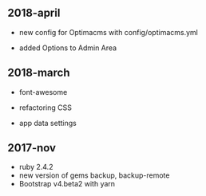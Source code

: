 ## 2018-april

* new config for Optimacms with config/optimacms.yml

* added Options to Admin Area


## 2018-march


* font-awesome
* refactoring CSS

* app data settings



## 2017-nov

* ruby 2.4.2
* new version of gems backup, backup-remote
* Bootstrap v4.beta2 with yarn
